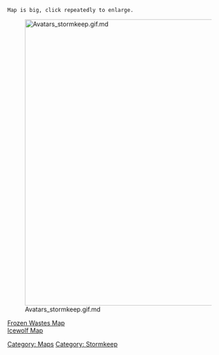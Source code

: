 `Map is big, click repeatedly to enlarge.`

<figure>
<img src="Avatars_stormkeep.gif.md" title="Avatars_stormkeep.gif.md"
width="650" alt="Avatars_stormkeep.gif.md" />
<figcaption aria-hidden="true">Avatars_stormkeep.gif.md</figcaption>
</figure>

[Frozen Wastes Map](Frozen_Wastes_Map "wikilink")  
[Icewolf Map](Icewolf_Map "wikilink")  

[Category: Maps](Category:_Maps "wikilink") [Category:
Stormkeep](Category:_Stormkeep "wikilink")
